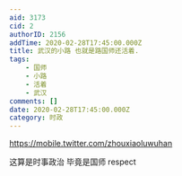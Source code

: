 ```yaml
---
aid: 3173
cid: 2
authorID: 2156
addTime: 2020-02-28T17:45:00.000Z
title: 武汉的小路 也就是路国师还活着.
tags:
    - 国师
    - 小路
    - 活着
    - 武汉
comments: []
date: 2020-02-28T17:45:00.000Z
category: 时政
---
```


https://mobile.twitter.com/zhouxiaoluwuhan

这算是时事政治 毕竟是国师 respect
